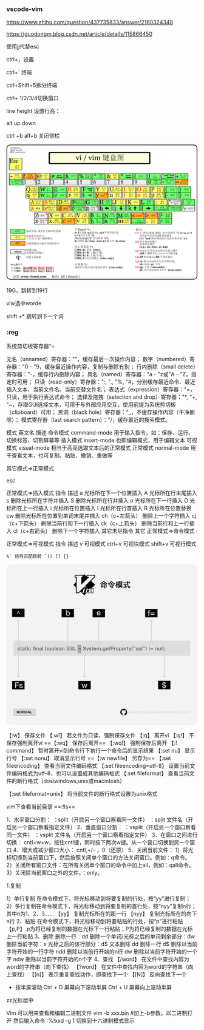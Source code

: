 ### vscode-vim

https://www.zhihu.com/question/437735833/answer/2160324348

https://guodongm.blog.csdn.net/article/details/115866450

使用jj代替esc


ctrl+，设置

ctrl+` 终端

ctrl+Shift+5拆分终端

ctrl+ 1/2/3/4切换窗口

line height 设置行高：

alt up down

ctrl +b alt+b 关闭侧栏

![在这里插入图片描述](vim_info.assets/20210419160458330.png)

19G，跳转到19行

viw选中worde

shift +* 跳转到下一个词

### :reg

系统剪切板寄存器“+

无名（unnamed）寄存器：""，缓存最后一次操作内容；
数字（numbered）寄存器："0 - "9，缓存最近操作内容，复制与删除有别；
行内删除（small delete）寄存器："-，缓存行内删除内容；
具名（named）寄存器："a - "z或"A - "Z，指定时可用；
只读（read-only）寄存器：":, "., "%, "#，分别缓存最近命令、最近插入文本、当前文件名、当前交替文件名；
表达式（expression）寄存器："=，只读，用于执行表达式命令；
选择及拖拽（selection and drop）寄存器："*, "+, "~，存取GUI选择文本，可用于与外部应用交互，使用前提为系统剪切板（clipboard）可用；
黑洞（black hole）寄存器："_，不缓存操作内容（干净删除）；
模式寄存器（last search pattern）："/，缓存最近的搜索模式。

模式	英文名	描述
命令模式	command-mode	用于输入指令，如：保存、运行、切换标签、切割屏幕等
插入模式	insert-mode	也即编辑模式，用于编辑文本
可视模式	visual-mode	相当于高亮选取文本后的正常模式
正常模式	normal-mode	用于查看文本，也可复制、粘贴、撤销、重做等

其它模式=>正常模式

esc

正常模式=>插入模式
指令	描述
a	光标所在下一个位置插入
A	光标所在行末尾插入
s	删除光标所在字符并插入
S	删除光标所在行并插入
o	光标所在下一行插入
O	光标所在上一行插入
i	光标所在位置插入
I	光标所在行首插入
R	光标所在位置替换
cw	删除光标所在位置到单词末尾并插入
ch（c+左箭头）	删除上一个字符插入
cj（c+下箭头）	删除当前行和下一行插入
ck（c+上箭头）	删除当前行和上一行插入
cl（c+右箭头）	删除下一个字符插入
其它未尽指令	其它
正常模式=>命令模式
:

正常模式=>可视模式
指令	描述
v	可视模式
ctrl+v	可视块模式
shift+v	可视行模式

```
%` 括号匹配跳转 `() [] {}
```

![img](vim_info.assets/v2-e388da88d4bffcd51673c8a8de392531_720w.jpg)



【:w】 保存⽂件
【:w!】 若⽂件为只读，强制保存⽂件
【:q】 离开vi
【:q!】 不保存强制离开vi
==【:wq】 保存后离开==
【:wq!】 强制保存后离开
【:! command】 暂时离开vi到命令⾏下执⾏⼀个命令后的显⽰结果
【:set nu】 显⽰⾏号
【:set nonu】 取消显⽰⾏号
==【:w newfile】 另存为==
【:set fileencoding】 查看当前⽂件编码格式
【:set fileencoding=utf-8】 设置当前⽂件编码格式为utf-8，也可以设置成其他编码格式
【:set fileformat】 查看当前⽂件的断⾏格式（dos\windows,unix或macintosh）

【:set fileformat=unix】 将当前⽂件的断⾏格式设置为unix格式



vim下查看当前目录
==:!ls==

1、水平窗口分割：
   ：split（开启另一个窗口察看同一文件）
   ：split 文件名（开启另一个窗口察看指定文件）
2、垂直窗口分割：
   ：vsplit（开启另一个窗口察看同一文件）
：vsplit 文件名（开启另一个窗口察看指定文件）
3、在窗口之间进行切换：
  cntl+w+w，按住cntl键，同时按下两次w键。从一个窗口切换到另一个窗口
4、增大或减少窗口大小：
  cntl,+/- ，0（还原）
5、关闭当前文件：
  1）将光标切换到当前窗口下，然后按照关闭单个窗口的方法关闭窗口。例如：q命令。
  2）关闭所有窗口文件：在所有关闭单个窗口的命令中加上all，例如：qall命令。
  3）关闭除当前窗口之外的文件。：only。



1.复制

1）单⾏复制
在命令模式下，将光标移动到将要复制的⾏处，按“yy”进⾏复制；
2）多⾏复制在命令模式下，将光标移动到将要复制的⾸⾏处，按“nyy”复制n⾏；其中n为1、2、3……
【yy】 复制光标所在的那⼀⾏
【nyy】 复制光标所在的向下n⾏
2、粘贴
在命令模式下，将光标移动到将要粘贴的⾏处，按“p”进⾏粘贴
【p,P】 p为将已经复制的数据在光标下⼀⾏粘贴；P为将已经复制的数据在光标上⼀⾏粘贴
3、删除
删除⼀⾏：dd
删除⼀个单词/光标之后的单词剩余部分：dw
删除当前字符：x
光标之后的该⾏部分：d$
⽂本删除
dd 删除⼀⾏
d$ 删除以当前字符开始的⼀⾏字符
ndd 删除以当前⾏开始的n⾏
dw 删除以当前字符开始的⼀个字
ndw 删除以当前字符开始的n个字
4、查找
【/word】 在⽂件中查找内容为word的字符串（向下查找）
【?word】 在⽂件中查找内容为word的字符串（向上查找）
【[n]】 表⽰重复查找动作，即查找下⼀个
【[N]】 反向查找下⼀个

- 按半屏滚动
    Ctrl + D 屏幕向下滚动半屏
    Ctrl + U 屏幕向上滚动半屏

zz光标居中

Vim 可以用来查看和编辑二进制文件
vim -b xxx.bin  #加上-b参数，以二进制打开
然后输入命令 :%!xxd -g 1 切换到十六进制模式显示